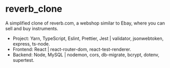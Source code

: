 # reverb_clone

A simplified clone of reverb.com, a webshop similar to Ebay, where you can sell and buy instruments.

- Project: Yarn, TypeScript, Eslint, Prettier, Jest | validator, jsonwebtoken, express, ts-node.
- Frontend: React | react-router-dom, react-test-renderer.
- Backend: Node, MySQL | nodemon, cors, db-migrate, bcrypt, dotenv, supertest.
